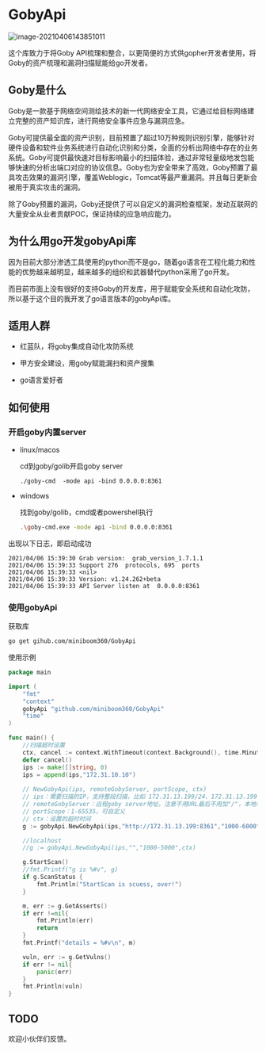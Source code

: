 # GobyApi

![image-20210406143851011](https://github.com/miniboom360/GobyApi/blob/master/img/goby.jpg)

这个库致力于将Goby API梳理和整合，以更简便的方式供gopher开发者使用，将Goby的资产梳理和漏洞扫描赋能给go开发者。



## Goby是什么

Goby是一款基于网络空间测绘技术的新一代网络安全工具，它通过给目标网络建立完整的资产知识库，进行网络安全事件应急与漏洞应急。

Goby可提供最全面的资产识别，目前预置了超过10万种规则识别引擎，能够针对硬件设备和软件业务系统进行自动化识别和分类，全面的分析出网络中存在的业务系统。Goby可提供最快速对目标影响最小的扫描体验，通过非常轻量级地发包能够快速的分析出端口对应的协议信息。Goby也为安全带来了高效，Goby预置了最具攻击效果的漏洞引擎，覆盖Weblogic，Tomcat等最严重漏洞。并且每日更新会被用于真实攻击的漏洞。

除了Goby预置的漏洞，Goby还提供了可以自定义的漏洞检查框架，发动互联网的大量安全从业者贡献POC，保证持续的应急响应能力。



## 为什么用go开发gobyApi库

因为目前大部分渗透工具使用的python而不是go，随着go语言在工程化能力和性能的优势越来越明显，越来越多的组织和武器替代python采用了go开发。

而目前市面上没有很好的支持Goby的开发库，用于赋能安全系统和自动化攻防，所以基于这个目的我开发了go语言版本的gobyApi库。



## 适用人群

+ 红蓝队，将goby集成自动化攻防系统

+ 甲方安全建设，用goby赋能漏扫和资产搜集
+ go语言爱好者

## 如何使用

### 开启goby内置server

+ linux/macos

  cd到goby/golib开启goby server

  ```
  ./goby-cmd  -mode api -bind 0.0.0.0:8361
  ```

  

+ windows

  找到goby/golib，cmd或者powershell执行

  ```bash
  .\goby-cmd.exe -mode api -bind 0.0.0.0:8361
  ```

出现以下日志，即启动成功

```
2021/04/06 15:39:30 Grab version:  grab_version_1.7.1.1
2021/04/06 15:39:33 Support 276  protocols, 695  ports
2021/04/06 15:39:33 <nil>
2021/04/06 15:39:33 Version: v1.24.262+beta
2021/04/06 15:39:33 API Server listen at  0.0.0.0:8361
```



### 使用gobyApi

获取库

```bash
go get gihub.com/miniboom360/GobyApi
```

使用示例

```go
package main

import (
	"fmt"
	"context"
	gobyApi "github.com/miniboom360/GobyApi"
	"time"
)

func main() {
    //扫描超时设置
	ctx, cancel := context.WithTimeout(context.Background(), time.Minute * 30)
	defer cancel()
	ips := make([]string, 0)
	ips = append(ips,"172.31.10.10")
    
    // NewGobyApi(ips, remoteGobyServer, portScope, ctx)
    // ips：需要扫描的IP，支持整段扫描，比如 172.31.13.199/24、172.31.13.199-255
    // remoteGobyServer：远程goby server地址，注意不用URL最后不用加"/"，本地填""
    // portScope：1-65535，可自定义
    // ctx：设置的超时时间
	g := gobyApi.NewGobyApi(ips,"http://172.31.13.199:8361","1000-6000",ctx)

	//localhost
	//g := gobyApi.NewGobyApi(ips,"","1000-5000",ctx)

	g.StartScan()
	//fmt.Printf("g is %#v", g)
	if g.ScanStatus {
		fmt.Println("StartScan is scuess, over!")
	}

	m, err := g.GetAsserts()
	if err !=nil{
		fmt.Println(err)
		return
	}
	fmt.Printf("details = %#v\n", m)

	vuln, err := g.GetVulns()
	if err != nil{
		panic(err)
	}
	fmt.Println(vuln)
}
```



## TODO

欢迎小伙伴们反馈。







